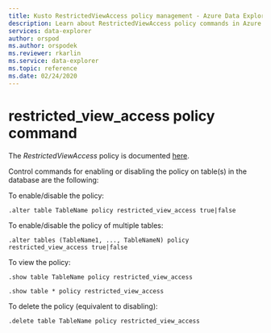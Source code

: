 ```yaml
---
title: Kusto RestrictedViewAccess policy management - Azure Data Explorer
description: Learn about RestrictedViewAccess policy commands in Azure Data Explorer. See how to view, enable, disable, alter, and delete this policy.
services: data-explorer
author: orspod
ms.author: orspodek
ms.reviewer: rkarlin
ms.service: data-explorer
ms.topic: reference
ms.date: 02/24/2020
---
```

# restricted_view_access policy command

The *RestrictedViewAccess* policy is documented [here](../management/restrictedviewaccesspolicy.md).

Control commands for enabling or disabling the policy on table(s) in the database are the following:

To enable/disable the policy:
```kusto
.alter table TableName policy restricted_view_access true|false
```

To enable/disable the policy of multiple tables:
```kusto
.alter tables (TableName1, ..., TableNameN) policy restricted_view_access true|false
```

To view the policy:
```kusto
.show table TableName policy restricted_view_access  

.show table * policy restricted_view_access  
```

To delete the policy (equivalent to disabling):
```kusto
.delete table TableName policy restricted_view_access  
```
